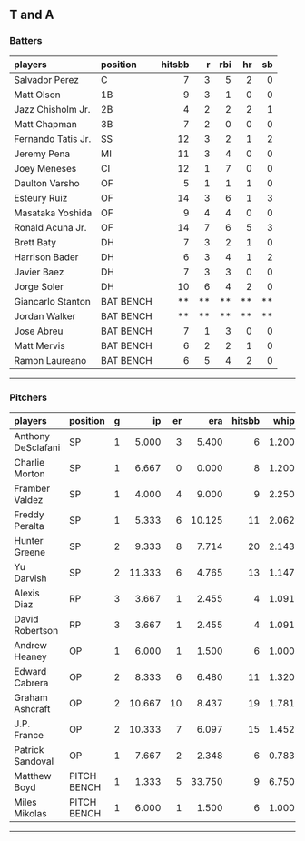 ## T and A

### Batters

 
|players            |position  | hitsbb|  r| rbi| hr| sb| 
|:------------------|:---------|------:|--:|---:|--:|--:| 
|Salvador Perez     |C         |      7|  3|   5|  2|  0| 
|Matt Olson         |1B        |      9|  3|   1|  0|  0| 
|Jazz Chisholm Jr.  |2B        |      4|  2|   2|  2|  1| 
|Matt Chapman       |3B        |      7|  2|   0|  0|  0| 
|Fernando Tatis Jr. |SS        |     12|  3|   2|  1|  2| 
|Jeremy Pena        |MI        |     11|  3|   4|  0|  0| 
|Joey Meneses       |CI        |     12|  1|   7|  0|  0| 
|Daulton Varsho     |OF        |      5|  1|   1|  1|  0| 
|Esteury Ruiz       |OF        |     14|  3|   6|  1|  3| 
|Masataka Yoshida   |OF        |      9|  4|   4|  0|  0| 
|Ronald Acuna Jr.   |OF        |     14|  7|   6|  5|  3| 
|Brett Baty         |DH        |      7|  3|   2|  1|  0| 
|Harrison Bader     |DH        |      6|  3|   4|  1|  2| 
|Javier Baez        |DH        |      7|  3|   3|  0|  0| 
|Jorge Soler        |DH        |     10|  6|   4|  2|  0| 
|Giancarlo Stanton  |BAT BENCH |     **| **|  **| **| **| 
|Jordan Walker      |BAT BENCH |     **| **|  **| **| **| 
|Jose Abreu         |BAT BENCH |      7|  1|   3|  0|  0| 
|Matt Mervis        |BAT BENCH |      6|  2|   2|  1|  0| 
|Ramon Laureano     |BAT BENCH |      6|  5|   4|  2|  0| 


* * *

### Pitchers

 
|players            |position    |  g|     ip| er|    era| hitsbb|  whip| so|  w| sv| 
|:------------------|:-----------|--:|------:|--:|------:|------:|-----:|--:|--:|--:| 
|Anthony DeSclafani |SP          |  1|  5.000|  3|  5.400|      6| 1.200|  2|  0|  0| 
|Charlie Morton     |SP          |  1|  6.667|  0|  0.000|      8| 1.200| 10|  1|  0| 
|Framber Valdez     |SP          |  1|  4.000|  4|  9.000|      9| 2.250|  8|  0|  0| 
|Freddy Peralta     |SP          |  1|  5.333|  6| 10.125|     11| 2.062|  4|  0|  0| 
|Hunter Greene      |SP          |  2|  9.333|  8|  7.714|     20| 2.143| 12|  0|  0| 
|Yu Darvish         |SP          |  2| 11.333|  6|  4.765|     13| 1.147| 13|  0|  0| 
|Alexis Diaz        |RP          |  3|  3.667|  1|  2.455|      4| 1.091|  6|  0|  3| 
|David Robertson    |RP          |  3|  3.667|  1|  2.455|      4| 1.091|  6|  1|  1| 
|Andrew Heaney      |OP          |  1|  6.000|  1|  1.500|      6| 1.000|  9|  0|  0| 
|Edward Cabrera     |OP          |  2|  8.333|  6|  6.480|     11| 1.320| 11|  1|  0| 
|Graham Ashcraft    |OP          |  2| 10.667| 10|  8.437|     19| 1.781|  6|  0|  0| 
|J.P. France        |OP          |  2| 10.333|  7|  6.097|     15| 1.452|  5|  1|  0| 
|Patrick Sandoval   |OP          |  1|  7.667|  2|  2.348|      6| 0.783|  5|  0|  0| 
|Matthew Boyd       |PITCH BENCH |  1|  1.333|  5| 33.750|      9| 6.750|  1|  0|  0| 
|Miles Mikolas      |PITCH BENCH |  1|  6.000|  1|  1.500|      6| 1.000|  0|  1|  0| 


* * *


